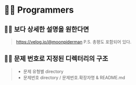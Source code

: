 # 🧑‍💻 Programmers

## 🧑‍💻 보다 상세한 설명을 원한다면

> https://velog.io/@moonpiderman
> P.S. 총평도 포함되어 있다.

## 🧑‍💻 문제 번호로 지정된 디렉터리의 구조

> - 문제 유형별 directory
> - 문제번호 directory / 문제번호.확장자명 & README.md
